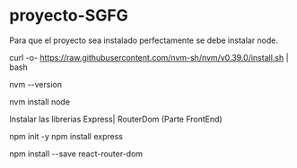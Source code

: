 # proyecto-SGFG
Para que el proyecto sea instalado perfectamente se debe instalar node.

curl -o- https://raw.githubusercontent.com/nvm-sh/nvm/v0.39.0/install.sh | bash

nvm --version

nvm install node


Instalar las librerias Express| RouterDom (Parte FrontEnd)

npm init -y
npm install express

npm install --save react-router-dom



